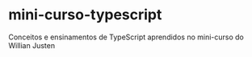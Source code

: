 # mini-curso-typescript
Conceitos e ensinamentos de TypeScript aprendidos no mini-curso do Willian Justen
